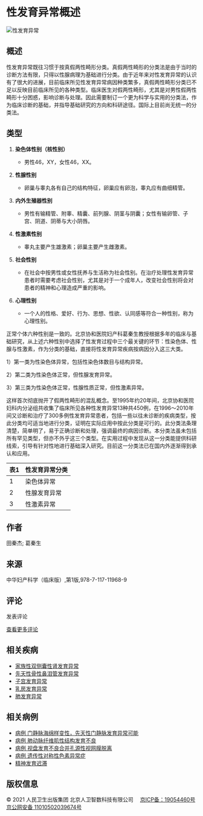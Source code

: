# 性发育异常概述

![性发育异常](https://cdn.pmphai.com/resource/file/59259774792192001650527936296/b50863b2aacd47f59cadcfd79e30bb1a.jpg)

## 概述

性发育异常既往习惯于按真假两性畸形分类。真假两性畸形的分类法是由于当时的诊断方法有限，只得以性腺病理为基础进行分类。由于近年来对性发育异常的认识有了很大的进展，目前临床所见性发育异常病因种类繁多，真假两性畸形分类已不足以反映目前临床所见的各种类型。临床医生对假两性畸形，尤其是对男性假两性畸形十分困惑，影响诊断与处理。因此需要制订一个更为科学与实用的分类法，作为临床诊断的基础，并指导基础研究的方向和科研途径。国际上目前尚无统一的分类法。

## 类型

1. **染色体性别（核性别）**
   - 男性46，XY，女性46，XX。
   
2. **性腺性别**
   - 卵巢与睾丸各有自己的结构特征，卵巢应有卵泡，睾丸应有曲细精管。
   
3. **内外生殖器性别**
   - 男性有输精管、附睾、精囊、前列腺、阴茎与阴囊；女性有输卵管、子宫、阴道、阴蒂与大小阴唇。
   
4. **性激素性别**
   - 睾丸主要产生雄激素；卵巢主要产生雌激素。
   
5. **社会性别**
   - 在社会中按男性或女性抚养与生活称为社会性别。在治疗处理性发育异常患者时需要考虑社会性别，尤其是对于一个成年人，改变社会性别将会对患者的精神和心理造成严重的影响。
   
6. **心理性别**
   - 一个人的性格、爱好、行为、思想、性欲、认同感等符合一种性别，称为心理性别。

正常个体六种性别是一致的。北京协和医院妇产科葛秦生教授根据多年的临床与基础研究，从上述六种性别中选择了性发育过程中三个最关键的环节：性染色体、性腺与性激素，作为分类的基础，直接将性发育异常疾病按病因分入这三大类。

1）第一类为性染色体异常，包括性染色体数目与结构异常。

2）第二类为性染色体正常，但性腺发育异常。

3）第三类为性染色体正常，性腺性质正常，但性激素异常。

这样首次彻底抛开了假两性畸形的混乱概念。至1995年约20年间，北京协和医院妇科内分泌组共收集了临床所见各种性发育异常13种共450例，在1996～2010年间又诊断和治疗了300多例性发育异常患者，包括一些以往未诊断的疾病类型，按此分类均可适当地进行分类，证明在实际应用中按此分类是可行的。此分类法条理清楚，简单明了，易于正确诊断和处理，强调最终的病因诊断。本分类法虽未包括所有罕见类型，但亦不外乎这三个类型。在实用过程中发现从这一分类能提供科研线索，引导有针对性地进行基础深入研究。目前这一分类法已在国内外逐渐得到承认和应用。

| 表1 | 性发育异常分类 |
|------|----------------|
| 1    | 染色体异常    |
| 2    | 性腺发育异常  |
| 3    | 性激素异常    |

## 作者

田秦杰; 葛秦生

## 来源

中华妇产科学（临床版）,第1版,978-7-117-11968-9

## 评论

发表评论

[查看更多评论](javascript:moreComment();)

## 相关疾病

- [家族性双侧囊性肾发育异常](https://www.example.com)
- [先天性骨性鼻泪管发育异常](https://www.example.com)
- [子宫发育异常](https://www.example.com)
- [乳房发育异常](https://www.example.com)
- [肺发育异常](https://www.example.com)

## 相关病例

- [病例 门静脉海绵样变性，先天性门静脉发育异常可能](https://www.example.com)
- [病例 肺动脉纤维肌性结构发育不良](https://www.example.com)
- [病例 视盘发育不良合并孔源性视网膜脱离](https://www.example.com)
- [病例 遗传性对称性色素异常症](https://www.example.com)
- [精神发育迟滞](https://www.example.com)

## 版权信息

© 2021 人民卫生出版集团 北京人卫智数科技有限公司 　[京ICP备：19054460号](https://beian.miit.gov.cn/) [京公网安备 11010502039674号](http://www.beian.gov.cn/portal/registerSystemInfo?recordcode=11010502039674)